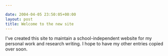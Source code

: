 ```yaml
---

date: 2004-04-05 23:50:05+00:00
layout: post
title: Welcome to the new site
---
```


I've created this site to maintain a school-independent website for my personal work and research writing.  I hope to have my other entries copied over soon.

